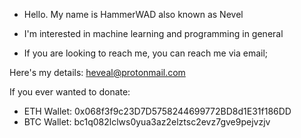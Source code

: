 - Hello. My name is HammerWAD also known as Nevel
- I'm interested in machine learning and programming in general

- If you are looking to reach me, you can reach me via email;

Here's my details: heveal@protonmail.com

If you ever wanted to donate:

- ETH Wallet: 0x068f3f9c23D7D5758244699772BD8d1E31f186DD
- BTC Wallet: bc1q082lclws0yua3az2elztsc2evz7gve9pejvzjv

<!---
HammerWAD/HammerWAD is a ✨ special ✨ repository because its `README.md` (this file) appears on your GitHub profile.
You can click the Preview link to take a look at your changes.
--->
